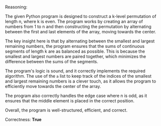 Reasoning:

The given Python program is designed to construct a k-level permutation of length n, where k is even. The program works by creating an array of numbers from 1 to n and then constructing the permutation by alternating between the first and last elements of the array, moving towards the center.

The key insight here is that by alternating between the smallest and largest remaining numbers, the program ensures that the sums of continuous segments of length k are as balanced as possible. This is because the smallest and largest numbers are paired together, which minimizes the difference between the sums of the segments.

The program's logic is sound, and it correctly implements the required algorithm. The use of the `a` list to keep track of the indices of the smallest and largest remaining numbers is a clever touch, as it allows the program to efficiently move towards the center of the array.

The program also correctly handles the edge case where n is odd, as it ensures that the middle element is placed in the correct position.

Overall, the program is well-structured, efficient, and correct.

Correctness: **True**
